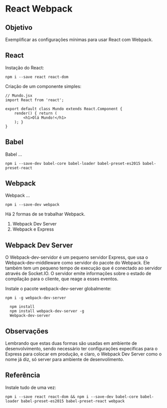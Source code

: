 # React Webpack

## Objetivo

Exemplificar as configurações mínimas para usar React com Webpack.

## React

Instação do React:

`npm i --save react react-dom`

Criação de um componente simples:

```
// Mundo.jsx
import React from 'react';

export default class Mundo extends React.Component {
    render() { return (
        <h1>Olá Mundo!</h1>
    ); }
}
```

## Babel

Babel ...

`npm i --save-dev babel-core babel-loader babel-preset-es2015 babel-preset-react`

## Webpack

Webpack ...

`npm i --save-dev webpack`

Há 2 formas de se trabalhar Webpack.

1. Webpack Dev Server
2. Webpack e Express

## Webpack Dev Server

O Webpack-dev-servidor é um pequeno servidor Express, que usa o Webpack-dev-middleware como servidor do pacote do Webpack. Ele também tem um pequeno tempo de execução que é conectado ao servidor através de Socket.IO. O servidor emite informações sobre o estado de compilação para o cliente, que reage a esses eventos.

Instale o pacote webpack-dev-server globalmente:

`npm i -g webpack-dev-server`

```
  npm install
  npm install webpack-dev-server -g
  Webpack-dev-server
```

## Observações

Lembrando que estas duas formas são usadas em ambiente de desenvolvimento, sendo necessário ter configurações expecificas para o Express para colocar em produção, e claro, o Webpack Dev Server como o nome já diz, só server para ambiente de desenvolimento.

## Referência

Instale tudo de uma vez:

`npm i --save react react-dom && npm i --save-dev babel-core babel-loader babel-preset-es2015 babel-preset-react webpack`
